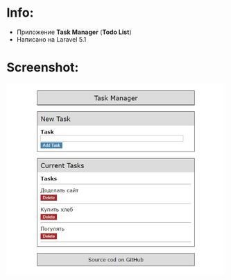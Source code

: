 # Info:
- Приложение **Task Manager** (**Todo List**)
- Написано на Laravel 5.1
# Screenshot:
![](https://github.com/aleksey-nsk/task_manager/blob/master/screenshot.jpg)
